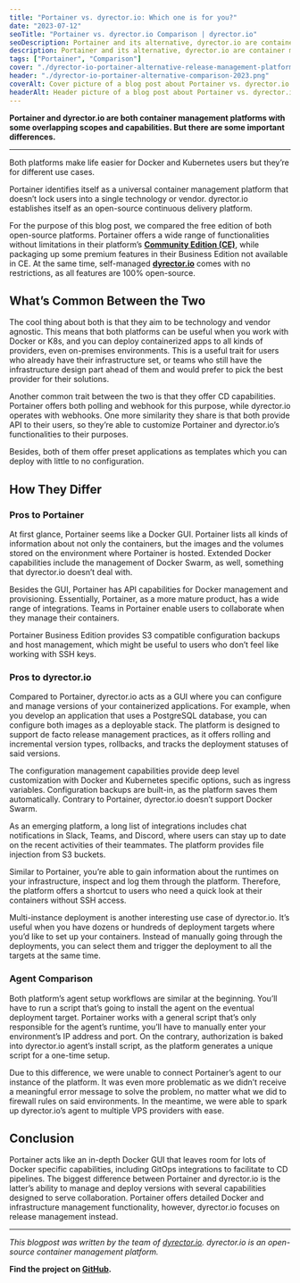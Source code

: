```yaml
---
title: "Portainer vs. dyrector.io: Which one is for you?"
date: "2023-07-12"
seoTitle: "Portainer vs. dyrector.io Comparison | dyrector.io"
seoDescription: Portainer and its alternative, dyrector.io are container management platforms, but for different use cases. Find out which one's for you.
description: Portainer and its alternative, dyrector.io are container management platforms, but for different use cases. Find out which one's for you.
tags: ["Portainer", "Comparison"]
cover: "./dyrector-io-portainer-alternative-release-management-platform.png"
header: "./dyrector-io-portainer-alternative-comparison-2023.png"
coverAlt: Cover picture of a blog post about Portainer vs. dyrector.io comparison with a drawn image of a container ship.
headerAlt: Header picture of a blog post about Portainer vs. dyrector.io comparison.
---
```


**Portainer and dyrector.io are both container management platforms with some overlapping scopes and capabilities. But there are some important differences.**

---

Both platforms make life easier for Docker and Kubernetes users but they’re for different use cases.

Portainer identifies itself as a universal container management platform that doesn’t lock users into a single technology or vendor. dyrector.io establishes itself as an open-source continuous delivery platform.

For the purpose of this blog post, we compared the free edition of both open-source platforms. Portainer offers a wide range of functionalities without limitations in their platform’s **[Community Edition (CE)](https://github.com/portainer/portainer)**, while packaging up some premium features in their Business Edition not available in CE. At the same time, self-managed **[dyrector.io](https://github.com/dyrector-io/dyrectorio)** comes with no restrictions, as all features are 100% open-source.

## What’s Common Between the Two

The cool thing about both is that they aim to be technology and vendor agnostic. This means that both platforms can be useful when you work with Docker or K8s, and you can deploy containerized apps to all kinds of providers, even on-premises environments. This is a useful trait for users who already have their infrastructure set, or teams who still have the infrastructure design part ahead of them and would prefer to pick the best provider for their solutions.

Another common trait between the two is that they offer CD capabilities. Portainer offers both polling and webhook for this purpose, while dyrector.io operates with webhooks. One more similarity they share is that both provide API to their users, so they’re able to customize Portainer and dyrector.io’s functionalities to their purposes.

Besides, both of them offer preset applications as templates which you can deploy with little to no configuration.

## How They Differ

### Pros to Portainer

At first glance, Portainer seems like a Docker GUI. Portainer lists all kinds of information about not only the containers, but the images and the volumes stored on the environment where Portainer is hosted. Extended Docker capabilities include the management of Docker Swarm, as well, something that dyrector.io doesn’t deal with.

Besides the GUI, Portainer has API capabilities for Docker management and provisioning. Essentially, Portainer, as a more mature product, has a wide range of integrations. Teams in Portainer enable users to collaborate when they manage their containers.

Portainer Business Edition provides S3 compatible configuration backups and host management, which might be useful to users who don’t feel like working with SSH keys.

### Pros to dyrector.io

Compared to Portainer, dyrector.io acts as a GUI where you can configure and manage versions of your containerized applications. For example, when you develop an application that uses a PostgreSQL database, you can configure both images as a deployable stack. The platform is designed to support de facto release management practices, as it offers rolling and incremental version types, rollbacks, and tracks the deployment statuses of said versions.

The configuration management capabilities provide deep level customization with Docker and Kubernetes specific options, such as ingress variables. Configuration backups are built-in, as the platform saves them automatically. Contrary to Portainer, dyrector.io doesn’t support Docker Swarm.

As an emerging platform, a long list of integrations includes chat notifications in Slack, Teams, and Discord, where users can stay up to date on the recent activities of their teammates. The platform provides file injection from S3 buckets.

Similar to Portainer, you’re able to gain information about the runtimes on your infrastructure, inspect and log them through the platform. Therefore, the platform offers a shortcut to users who need a quick look at their containers without SSH access.

Multi-instance deployment is another interesting use case of dyrector.io. It’s useful when you have dozens or hundreds of deployment targets where you’d like to set up your containers. Instead of manually going through the deployments, you can select them and trigger the deployment to all the targets at the same time.

### Agent Comparison

Both platform’s agent setup workflows are similar at the beginning. You’ll have to run a script that’s going to install the agent on the eventual deployment target. Portainer works with a general script that’s only responsible for the agent’s runtime, you’ll have to manually enter your environment’s IP address and port. On the contrary, authorization is baked into dyrector.io agent’s install script, as the platform generates a unique script for a one-time setup.

Due to this difference, we were unable to connect Portainer’s agent to our instance of the platform. It was even more problematic as we didn’t receive a meaningful error message to solve the problem, no matter what we did to firewall rules on said environments. In the meantime, we were able to spark up dyrector.io’s agent to multiple VPS providers with ease.

## Conclusion

Portainer acts like an in-depth Docker GUI that leaves room for lots of Docker specific capabilities, including GitOps integrations to facilitate to CD pipelines. The biggest difference between Portainer and dyrector.io is the latter’s ability to manage and deploy versions with several capabilities designed to serve collaboration. Portainer offers detailed Docker and infrastructure management functionality, however, dyrector.io focuses on release management instead.

---

_This blogpost was written by the team of [dyrector.io](https://dyrectorio.com). dyrector.io is an open-source container management platform._

**Find the project on [GitHub](https://github.com/dyrector-io/dyrectorio/).**
